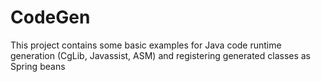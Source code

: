 CodeGen
=======
This project contains some basic examples for Java code runtime generation (CgLib, Javassist, ASM) and registering generated classes as Spring beans
